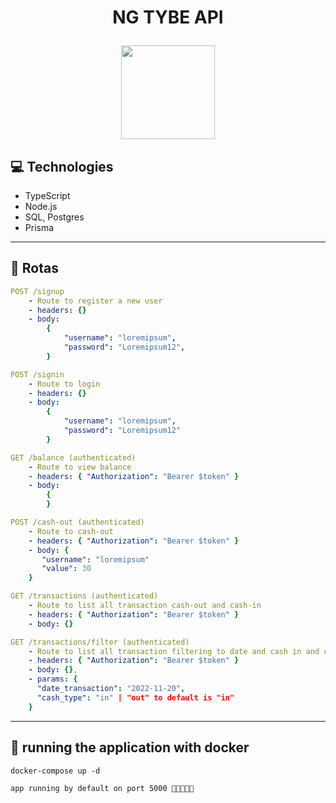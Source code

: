 # <p align = "center"> NG TYBE API </p>

<p align="center">
   <img src="https://ng.cash/_nuxt/img/logo-ngcash-branco.88c5860.svg" width="150"/>
</p>

## :computer: Technologies

- TypeScript
- Node.js
- SQL, Postgres
- Prisma

---

## :rocket: Rotas

```yml
POST /signup
    - Route to register a new user
    - headers: {}
    - body:
        {
            "username": "loremipsum",
            "password": "Loremipsum12",
        }
```

```yml
POST /signin
    - Route to login
    - headers: {}
    - body:
        {
            "username": "loremipsum",
            "password": "Loremipsum12"
        }
```

```yml
GET /balance (authenticated)
    - Route to view balance
    - headers: { "Authorization": "Bearer $token" }
    - body:
        {
        }
```

```yml
POST /cash-out (authenticated)
    - Route to cash-out
    - headers: { "Authorization": "Bearer $token" }
    - body: {
       "username": "loremipsum"
       "value": 30
    }

```

```yml
GET /transactions (authenticated)
    - Route to list all transaction cash-out and cash-in
    - headers: { "Authorization": "Bearer $token" }
    - body: {}
```

```yml
GET /transactions/filter (authenticated)
    - Route to list all transaction filtering to date and cash in and cash out
    - headers: { "Authorization": "Bearer $token" }
    - body: {},
    - params: {
      "date_transaction": "2022-11-20",
      "cash_type": "in" | "out" to default is "in"
    }
```

---

## 🏁 running the application with docker

```
docker-compose up -d
```

```
app running by default on port 5000 🚀🚀🚀🚀🚀
```
